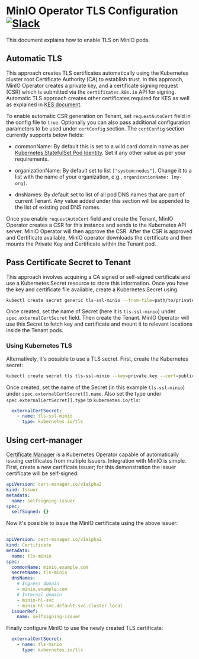 # MinIO Operator TLS Configuration [![Slack](https://slack.min.io/slack?type=svg)](https://slack.min.io)

This document explains how to enable TLS on MinIO pods.

## Automatic TLS

This approach creates TLS certificates automatically using the Kubernetes cluster root Certificate Authority (CA) to establish trust. In this approach, MinIO Operator creates a private key, and a certificate signing request (CSR) which is submitted via the `certificates.k8s.io` API for signing. Automatic TLS approach creates other certificates required for KES as well as explained in [KES document](./kes.md).

To enable automatic CSR generation on Tenant, set `requestAutoCert` field in the config file to `true`. Optionally you can also pass additional configuration parameters to be used under `certConfig` section. The `certConfig` section currently supports below fields:

- commonName: By default this is set to a wild card domain name as per [Kubernetes StatefulSet Pod Identity](https://kubernetes.io/docs/concepts/workloads/controllers/statefulset/#pod-identity). Set it any other value as per your requirements.

- organizationName: By default set to list `["system:nodes"]`. Change it to a list with the name of your organization, e.g., `organizationName: [my-org]`.

- dnsNames: By default set to list of all pod DNS names that are part of current Tenant. Any value added under this section will be appended to the list of existing pod DNS names.

Once you enable `requestAutoCert` field and create the Tenant, MinIO Operator creates a CSR for this instance and sends to the Kubernetes API server. MinIO Operator will then approve the CSR. After the CSR is approved and Certificate available, MinIO operator downloads the certificate and then mounts the Private Key and Certificate within the Tenant pod.

## Pass Certificate Secret to Tenant

This approach involves acquiring a CA signed or self-signed certificate and use a Kubernetes Secret resource to store this information. Once you have the key and certificate file available, create a Kubernetes Secret using

```bash
kubectl create secret generic tls-ssl-minio --from-file=path/to/private.key --from-file=path/to/public.crt
```

Once created, set the name of Secret (here it is `tls-ssl-minio`) under `spec.externalCertSecret` field. Then create the Tenant. MinIO Operator will use this Secret to fetch key and certificate and mount it to relevant locations inside the Tenant pods. 

### Using Kubernetes TLS

Alternatively, it's possible to use a TLS secret. First, create the Kubernetes secret:

```bash
kubectl create secret tls tls-ssl-minio --key=private.key --cert=public.crt
```

Once created, set the name of the Secret (in this example `tls-ssl-minio`) under `spec.externalCertSecret[].name`. Also set the type under `spec.externalCertSecret[].type` to `kubernetes.io/tls`:

```yaml
  externalCertSecret:
    - name: tls-ssl-minio
      type: kubernetes.io/tls
```

## Using cert-manager

[Certificate Manager](https://cert-manager.io) is a Kubernetes Operator capable of automatically issuing certificates from multiple Issuers. Integration with MinIO is simple. First, create a new certificate issuer; for this demonstration the issuer certificate will be self-signed:

```yaml
apiVersion: cert-manager.io/v1alpha2
kind: Issuer
metadata:
  name: selfsigning-issuer
spec:
  selfSigned: {}
```

Now it's possible to issue the MinIO certificate using the above issuer:

```yaml
---
apiVersion: cert-manager.io/v1alpha2
kind: Certificate
metadata:
  name: tls-minio
spec:
  commonName: minio.example.com
  secretName: tls-minio
  dnsNames:
    # Ingress domain
    - minio.example.com
    # Internal domain
    - minio-hl-svc
    - minio-hl-svc.default.svc.cluster.local
  issuerRef:
    name: selfsigning-issuer
```

Finally configure MinIO to use the newly created TLS certificate:

```yaml
  externalCertSecret:
    - name: tls-minio
      type: kubernetes.io/tls
```
